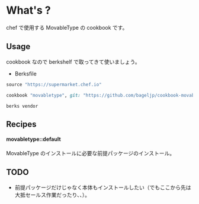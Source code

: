 What's ?
===============
chef で使用する MovableType の cookbook です。

Usage
-----
cookbook なので berkshelf で取ってきて使いましょう。

* Berksfile
```ruby
source "https://supermarket.chef.io"

cookbook "movabletype", git: "https://github.com/bageljp/cookbook-movabletype.git"
```

```
berks vendor
```

Recipes
----------

#### movabletype::default
MovableType のインストールに必要な前提パッケージのインストール。

TODO
----------

* 前提パッケージだけじゃなく本体もインストールしたい（でもここから先は大抵セールス作業だったり、、）。
